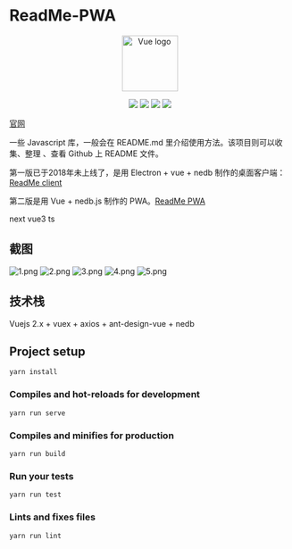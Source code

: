 # ReadMe-PWA

<p align="center"><a href="https://hunlongyu.github.io/readme_home/" target="_blank" rel="noopener noreferrer"><img width="100" src="https://i.loli.net/2019/03/29/5c9db30e215eb.png" alt="Vue logo"></a></p>

<p align="center">
<img src="https://img.shields.io/github/issues/Hunlongyu/ReadMe.svg">
<img src="https://img.shields.io/github/forks/Hunlongyu/ReadMe.svg">
<img src="https://img.shields.io/github/stars/Hunlongyu/ReadMe.svg">
<img src="https://img.shields.io/github/license/Hunlongyu/ReadMe.svg">
</p>

[官网](https://hunlongyu.github.io/readme_home/)

一些 Javascript 库，一般会在 README.md 里介绍使用方法。该项目则可以收集、整理 、查看 Github 上 README 文件。

第一版已于2018年未上线了，是用 Electron + vue + nedb 制作的桌面客户端：[ReadMe client](https://github.com/Hunlongyu/ReadMe/tree/v0.1.x)

第二版是用 Vue + nedb.js 制作的 PWA。[ReadMe PWA](https://hunlongyu.github.io/ReadMe/dist/index.html)

next vue3 ts

## 截图

![1.png](https://i.loli.net/2019/03/29/5c9da533664b2.png)
![2.png](https://i.loli.net/2019/03/29/5c9da533914eb.png)
![3.png](https://i.loli.net/2019/03/29/5c9da53389e85.png)
![4.png](https://i.loli.net/2019/03/29/5c9da5338fd06.png)
![5.png](https://i.loli.net/2019/03/29/5c9da53386d49.png)

## 技术栈

Vuejs 2.x + vuex + axios + ant-design-vue + nedb

## Project setup
```
yarn install
```

### Compiles and hot-reloads for development
```
yarn run serve
```

### Compiles and minifies for production
```
yarn run build
```

### Run your tests
```
yarn run test
```

### Lints and fixes files
```
yarn run lint
```
